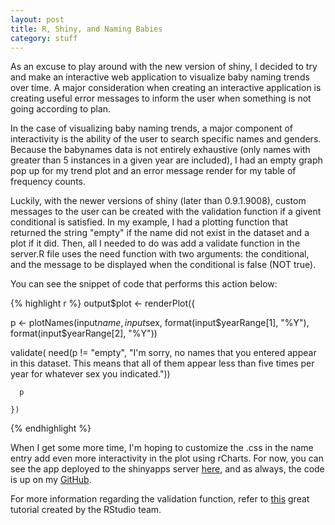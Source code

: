 ```yaml
---
layout: post
title: R, Shiny, and Naming Babies
category: stuff
---
```


As an excuse to play around with the new version of shiny, I decided to try and make an interactive web application to visualize baby naming trends over time. A major consideration when creating an interactive application is creating useful error messages to inform the user when something is not going according to plan.

In the case of visualizing baby naming trends, a major component of interactivity is the ability of the user to search specific names and genders. Because the babynames data is not entirely exhaustive (only names with greater than 5 instances in a given year are included), I had an empty graph pop up for my trend plot and an error message render for my table of frequency counts.

Luckily, with the newer versions of shiny (later than 0.9.1.9008), custom messages to the user can be created with the validation function if a givent conditional is satisfied. In my example, I had a plotting function that returned the string "empty" if the name did not exist in the dataset and a plot if it did. Then, all I needed to do was add a validate function in the server.R file uses the need function with two arguments: the conditional, and the message to be displayed when the conditional is false (NOT true).

You can see the snippet of code that performs this action below:


{% highlight r %}
output$plot <- renderPlot({
  
  p <- plotNames(input$name,
                 input$sex,
                 format(input$yearRange[1], "%Y"),
                 format(input$yearRange[2], "%Y"))
  
  validate(
    need(p != "empty",
         "I'm sorry, no names that you entered appear in this dataset.
         This means that all of them appear less than five times per
         year for whatever sex you indicated."))
      
      p
      
    })
{% endhighlight %}

When I get some more time, I'm hoping to customize the .css in the name entry add even more interactivity in the plot using rCharts. For now, you can see the app deployed to the shinyapps server [here](http://dpmartin42.shinyapps.io/babynameR/), and as always, the code is up on my [GitHub](https://github.com/dpmartin42/babynameR).

For more information regarding the validation function, refer to [this](http://shiny.rstudio.com/articles/validation.html) great tutorial created by the RStudio team. 

